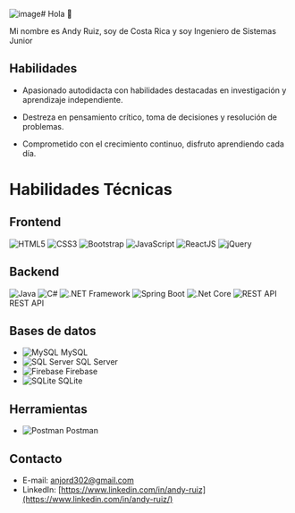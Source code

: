 ![image](https://github.com/user-attachments/assets/de0864f5-24fb-4b13-bb0b-539f3578cd22)# Hola 👋

Mi nombre es Andy Ruiz, soy de Costa Rica y soy Ingeniero de Sistemas Junior


## Habilidades

* Apasionado autodidacta con habilidades destacadas en investigación y aprendizaje independiente.

* Destreza en pensamiento crítico, toma de decisiones y resolución de problemas.

* Comprometido con el crecimiento continuo, disfruto aprendiendo cada día.

# Habilidades Técnicas

## Frontend
![HTML5](https://img.icons8.com/color/48/000000/html-5.png) ![CSS3](https://img.icons8.com/color/48/000000/css3.png) ![Bootstrap](https://img.icons8.com/color/48/000000/bootstrap.png) ![JavaScript](https://img.icons8.com/color/48/000000/javascript.png) ![ReactJS](https://img.icons8.com/color/48/000000/react-native.png) ![jQuery](https://img.icons8.com/ios-filled/50/000000/jquery.png) 

## Backend
![Java](https://img.icons8.com/color/48/000000/java-coffee-cup-logo.png) ![C#](https://img.icons8.com/color/48/000000/c-sharp-logo.png) ![.NET Framework](https://img.icons8.com/color/48/000000/net-framework.png) ![Spring Boot](https://img.icons8.com/color/48/000000/spring-logo.png) ![.Net Core](https://img.icons8.com/color/48/000000/net-core.png) ![REST API](https://img.icons8.com/color/48/000000/api-settings.png) REST API

## Bases de datos
- ![MySQL](https://img.icons8.com/color/48/000000/mysql-logo.png) MySQL
- ![SQL Server](https://img.icons8.com/color/48/000000/microsoft-sql-server.png) SQL Server
- ![Firebase](https://img.icons8.com/color/48/000000/firebase.png) Firebase
- ![SQLite](https://img.icons8.com/color/48/000000/sql.png) SQLite

## Herramientas
- ![Postman](https://img.icons8.com/dusk/64/000000/postman-api.png) Postman


## Contacto

* E-mail: anjord302@gmail.com
* LinkedIn: [https://www.linkedin.com/in/andy-ruiz](https://www.linkedin.com/in/andy-ruiz/)
